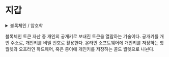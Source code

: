 # 지갑

<details>

<summary>블록체인 / 암호학</summary>



</details>

블록체인 토큰 자산 중 개인의 공개키로 보내진 토큰을 열람하는 기술이다. 공개키를 개인 주소로, 개인키를 비밀 번호로 활용한다. 온라인 소프트웨어에 개인키를 저장하는 핫월렛과 오프라인 하드웨어, 혹은 종이에 개인키를 저장하는 콜드 월렛으로 나뉜다.
